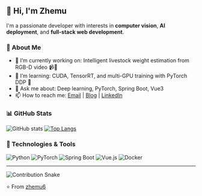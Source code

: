 ## 👋 Hi, I'm Zhemu

I'm a passionate developer with interests in **computer vision**, **AI deployment**, and **full-stack web development**.

### 💼 About Me
- 🔭 I’m currently working on: Intelligent livestock weight estimation from RGB-D video 📹🐄
- 🌱 I’m learning: CUDA, TensorRT, and multi-GPU training with PyTorch DDP 🚀
- 💬 Ask me about: Deep learning, PyTorch, Spring Boot, Vue3
- 📫 How to reach me: [Email](mailto:youremail@example.com) | [Blog](https://yourblog.com) | [LinkedIn](https://linkedin.com/in/yourname)

### 📊 GitHub Stats
![GitHub stats](https://github-readme-stats.vercel.app/api?username=zhemu6&count_private=true&theme=blueberry&show_icons=true)
[![Top Langs](https://github-readme-stats.vercel.app/api/top-langs/?username=zhemu6&layout=compact&langs_count=8&theme=blueberry)](https://github.com/anuraghazra/github-readme-stats)

### 🔧 Technologies & Tools
![Python](https://img.shields.io/badge/Python-3776AB?logo=python&logoColor=white)
![PyTorch](https://img.shields.io/badge/PyTorch-EE4C2C?logo=pytorch&logoColor=white)
![Spring Boot](https://img.shields.io/badge/SpringBoot-6DB33F?logo=spring-boot&logoColor=white)
![Vue.js](https://img.shields.io/badge/Vue.js-35495E?logo=vue.js&logoColor=4FC08D)
![Docker](https://img.shields.io/badge/Docker-2496ED?logo=docker&logoColor=white)

---

<!-- Optionally add a snake game contribution graph -->
![Contribution Snake](https://github.com/zhemu6/zhemu6/blob/output/github-contribution-grid-snake.svg)

<!-- Footer -->
⭐️ From [zhemu6](https://github.com/zhemu6)
